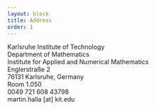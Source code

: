 ```yaml
---
layout: block
title: Address
order: 1
---
```


Karlsruhe Institute of Technology  
Department of Mathematics  
Institute for Applied and Numerical Mathematics  
Englerstraße 2  
76131 Karlsruhe, Germany  
Room 1.050  
0049 721 608 43798  
martin.halla [at] kit.edu

<!-- Johann Radon Institute for Computational and Applied Mathematics (RICAM)  
Austrian Academy of Sciences  
Altenberger Straße 69  
4040 Linz, Austria  
Room 407  
0043 732 2468 5279  
martin.halla [at] ricam.oeaw.ac.at -->

<!-- Institut für Numerische und Angewandte Mathematik  
Georg-August Universität Göttingen  
Lotzestr. 16-18  
37083 Göttingen, Germany  
Room 221  
+49 (0)551 39 27872  
m.halla [at] math.uni-goettingen.de  -->
<!-- [email](mailto:m.halla@math.uni-goettingen.de) -->
